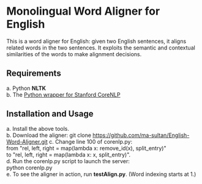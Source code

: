 # Monolingual Word Aligner for English

This is a word aligner for English: given two English sentences, it aligns related words in the two sentences. It exploits the semantic and contextual similarities of the words to make alignment decisions.

## Requirements
a. Python **NLTK**  
b. The [Python wrapper for Stanford CoreNLP](https://github.com/dasmith/stanford-corenlp-python)  

## Installation and Usage
a. Install the above tools.  
b. Download the aligner:
      git clone https://github.com/ma-sultan/English-Word-Aligner.git
c. Change line 100 of corenlp.py:  
      from "rel, left, right = map(lambda x: remove_id(x), split_entry)"  
      to "rel, left, right = map(lambda x: x, split_entry)".  
d. Run the corenlp.py script to launch the server:  
      python corenlp.py  
e. To see the aligner in action, run **testAlign.py**. (Word indexing starts at 1.)
